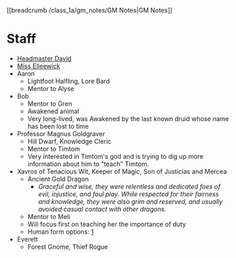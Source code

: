 [[breadcrumb /class_1a/gm_notes/GM Notes|GM Notes]]

# Staff

* [Headmaster David](^class_1a/Professor_David.png)
* [Miss Elleewick](^class_1a/Elleewick_ID.png)
* Aaron
  * Lightfoot Halfling, Lore Bard
  * Mentor to Alyse
* Bob
  * Mentor to Gren
  * Awakened animal
  * Very long-lived, was Awakened by the last known druid whose name has been lost to time 
* Professor Magnus Goldgraver
  * Hill Dwarf, Knowledge Cleric
  * Mentor to Timtom
  * Very interested in Timtom's god and is trying to dig up more information about him to "teach" Timtom. 
* Xavros of Tenacious Wit, Keeper of Magic, Son of Justicias and Mercea
  * Ancient Gold Dragon
    * _Graceful and wise, they were relentless and dedicated foes of evil, injustice, and foul play. While respected for their fairness and knowledge, they were also grim and reserved, and usually avoided casual contact with other dragons._
  * Mentor to Meli
  * Will focus first on teaching her the importance of duty
  * Human form options: [1](^class_1a/melis_mentor.png)
* Everett
  * Forest Gnome, Thief Rogue